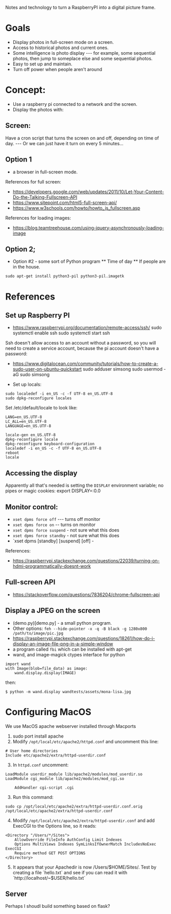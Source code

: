 Notes and technology to turn a RaspberryPI into a digital picture frame.

# Goals
* Display photos in full-screen mode on a screen.
* Access to historical photos and current ones.
* Some intelligence is photo display --- for example, some sequential photos, then jump to someplace else and some sequential photos.
* Easy to set up and maintain.
* Turn off power when people aren't around

# Concept:
- Use a raspberry pi connected to a network and the screen.
- Display the photos with:

## Screen:
Have a cron script that turns the screen on and off, depending on time of day.
  --- Or we can just have it turn on every 5 minutes...

## Option 1
- a browser in full-screen mode.

References for full screen:
* https://developers.google.com/web/updates/2011/10/Let-Your-Content-Do-the-Talking-Fullscreen-API
* https://www.sitepoint.com/html5-full-screen-api/
* https://www.w3schools.com/howto/howto_js_fullscreen.asp

References for loading images:
* https://blog.teamtreehouse.com/using-jquery-asynchronously-loading-image


## Option 2;
- Option #2 - some sort of Python program
** Time of day
** If people are in the house.

```
sudo apt-get install python3-pil python3-pil.imagetk
```



# References
## Set up Raspberry PI
- https://www.raspberrypi.org/documentation/remote-access/ssh/
    sudo systemctl enable ssh
    sudo systemctl start ssh

Ssh doesn't allow access to an account without a password, so you will need to create a service account, because the pi account doesn't have a password:

- https://www.digitalocean.com/community/tutorials/how-to-create-a-sudo-user-on-ubuntu-quickstart
    sudo adduser simsong
    sudo usermod -aG sudo simsong


- Set up locals:

```
sudo localedef -i en_US -c -f UTF-8 en_US.UTF-8
sudo dpkg-reconfigure locales
```

Set /etc/default/locale to look like:
```
LANG=en_US.UTF-8
LC_ALL=en_US.UTF-8
LANGUAGE=en_US.UTF-8
```

    locale-gen en_US.UTF-8
    dpkg-reconfigure locale
    dpkg-reconfigure keyboard-configuration
    localedef -i en_US -c -f UTF-8 en_US.UTF-8
    reboot
    locale

## Accessing the display

Apparently all that's needed is setting the `DISPLAY` environment variable; no pipes or magic cookies:
    export DISPLAY=:0.0

## Monitor control:
* `xset dpms force off` --- turns off monitor
* `xset dpms force on` -- turns on monitor
* `xset dpms force suspend` - not sure what this does
* `xset dpms force standby` - not sure what this does
* `xset dpms [standby] [suspend] [off] -

References:
* https://raspberrypi.stackexchange.com/questions/22039/turning-on-hdmi-programmatically-doesnt-work

## Full-screen API
- https://stackoverflow.com/questions/7836204/chrome-fullscreen-api

## Display a JPEG on the screen
- (demo.py)[demo.py] - a small python program.
- Other options:
```feh --hide-pointer -x -q -B black -g 1280x800 /path/to/image/pic.jpg```
- https://raspberrypi.stackexchange.com/questions/18261/how-do-i-display-an-image-file-png-in-a-simple-window
- a program called `fbi` which can be installed with apt-get
- wand, and image-magick ctypes interface for python
```
import wand
with Image(blob=file_data) as image:
    wand.display.display(IMAGE)
```
then:
```
$ python -m wand.display wandtests/assets/mona-lisa.jpg
```


# Configuring MacOS
We use MacOS apache webserver installed through Macports

1. sudo port install apache
2. Modify `/opt/local/etc/apache2/httpd.conf` and uncomment this line:

```
# User home directories
Include etc/apache2/extra/httpd-userdir.conf
```

3. In `httpd.conf` uncomment:

```
LoadModule userdir_module lib/apache2/modules/mod_userdir.so
LoadModule cgi_module lib/apache2/modules/mod_cgi.so

    AddHandler cgi-script .cgi

```


3. Run this command:

```
sudo cp /opt/local/etc/apache2/extra/httpd-userdir.conf.orig /opt/local/etc/apache2/extra/httpd-userdir.conf
```

4. Modify `/opt/local/etc/apache2/extra/httpd-userdir.conf` and add ExecCGI to the Options line, so it reads:

```
<Directory "/Users/*/Sites">
    AllowOverride FileInfo AuthConfig Limit Indexes
    Options MultiViews Indexes SymLinksIfOwnerMatch IncludesNoExec ExecCGI
    Require method GET POST OPTIONS
</Directory>
```

5. It appears that your Apachedir is now /Users/$HOME/Sites/. Test by creating a file `hello.txt` and see if you can read it with `http://localhost/~$USER/hello.txt`


## Server
Perhaps I shoudl build something based on flask?


